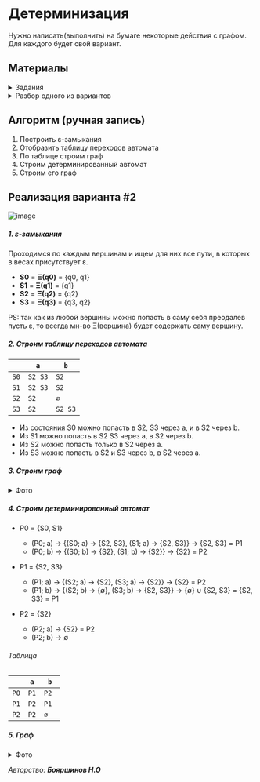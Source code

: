 # Детерминизация

Нужно написать(выполнить) на бумаге некоторые действия с графом.
Для каждого будет свой вариант.

## Материалы

<details>
  <summary>Задания</summary>
  
  ###### В лаб работе #4 Вам стоит выполнить только задание 1 (на бумаге). Задание 2 (программно) предназначено для лаб #5
  
  ![image](https://user-images.githubusercontent.com/76239707/227046824-d190b997-55c0-43a7-ae68-5b358a300f7e.png)
  ![image](https://user-images.githubusercontent.com/76239707/227046845-ad9d0dcd-91da-4a22-bca4-02e86eb45ced.png)
  ![image](https://user-images.githubusercontent.com/76239707/227046866-741a1e2f-ed4c-4f49-8f90-33184bbc1425.png)
  ![image](https://user-images.githubusercontent.com/76239707/227046884-d55924c1-e805-445c-90a0-1e3daf6c053f.png)
  ![image](https://user-images.githubusercontent.com/76239707/227046902-574be413-b8cb-47cb-86c5-af600feab273.png)

</details>

<details>
  <summary>Разбор одного из вариантов</summary>
  
  ###### Авторство: Лера Радаева
  
  ![image](https://user-images.githubusercontent.com/76239707/227047193-c2a1b6de-49f6-4ffc-969a-49570a89b60f.png)
  ![image](https://user-images.githubusercontent.com/76239707/227047226-d7ea18d0-b2e5-485e-a664-8e8b4282e06a.png)
  ![image](https://user-images.githubusercontent.com/76239707/227047241-bcc0ae85-914b-4b57-98a9-b34aca67770b.png)
  ![image](https://user-images.githubusercontent.com/76239707/227047309-0c756ffd-848f-4e0b-a37b-850233c6dcf8.png)

</details>


## Алгоритм (ручная запись)
1. Построить ε-замыкания
2. Отобразить таблицу переходов автомата
3. По таблице строим граф
4. Строим детерминированный автомат
6. Строим его граф

## Реализация варианта #2

![image](https://user-images.githubusercontent.com/76239707/227050901-3a1e5a51-dc70-4668-9403-4f9109a50802.png)

##### 1. ε-замыкания

Проходимся по каждым вершинам и ищем для них все пути, в которых в весах присутствует ε.

- **S0** = **Ξ(q0)** = {q0, q1}
- **S1** = **Ξ(q1)** = {q1}
- **S2** = **Ξ(q2)** = {q2}
- **S3** = **Ξ(q3)** = {q3, q2}

PS: так как из любой вершины можно попасть в саму себя преодалев пусть ε, то всегда мн-во Ξ(вершина) будет содержать саму вершину.

##### 2. Строим таблицу переходов автомата

|      | `a`    | `b`    |
|------|--------|--------|
| `S0` | `S2 S3`| ` S2  `|
| `S1` | `S2 S3`| ` S2  `|
| `S2` | ` S2 ` | ` ∅ ` |
| `S3` | ` S2  `| `S2 S3`|

- Из состояния S0 можно попасть в S2, S3 через a, и в S2 через b.
- Из S1 можно попасть в S2 S3 через a, в S2 через b.
- Из S2 можно попасть только в S2 через a.
- Из S3 можно попасть в S2 и S3 через b, в S2 через a.

##### 3. Cтроим граф

<details>
  <summary>Фото</summary>
  
  

</details>

##### 4. Строим детерминированный автомат

- P0 = {S0, S1}
  - (P0; a) -> {(S0; a) -> {S2, S3}, (S1; a) -> {S2, S3}} -> {S2, S3} = P1
  - (P0; b) -> {(S0; b) -> {S2}, (S1; b) -> {S2}} -> {S2} = P2

- P1 = {S2, S3}
  - (P1; a) -> {(S2; a) -> {S2}, (S3; a) -> {S2}} -> {S2} = P2
  - (P1; b) -> {(S2; b) -> {∅}, (S3; b) -> {S2, S3}} -> {∅} ∪ {S2, S3} = {S2, S3} = P1

- P2 = {S2}
  - (P2; a) -> {S2} = P2
  - (P2; b) -> ∅


###### Таблица

|      | `a`    | `b`    |
|------|--------|--------|
| `P0` | ` P1 ` | ` P2  `|
| `P1` | ` P2 ` | ` P1  `|
| `P2` | ` P2 ` | ` ∅ ` |

##### 5. Граф

<details>
  <summary>Фото</summary>
  
  


</details>

*Авторство: **Бояршинов Н.О***
